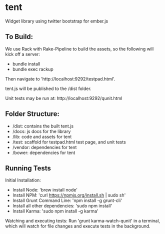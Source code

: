 # tent

Widget library using twitter bootstrap for ember.js

## To Build:

We use Rack with Rake-Pipeline to build the assets, so the following will kick off a server:

* bundle install
* bundle exec rackup

Then navigate to 'http://localhost:9292/testpad.html'. 

tent.js will be published to the /dist folder. 

Unit tests may be run at: http://localhost:9292/qunit.html


## Folder Structure:

* /dist: contains the built tent.js 
* /docs: js docs for the library
* /lib: code and assets for tent
* /test: scaffold for testpad.html test page, and unit tests
* /vendor: dependencies for tent
* /bower: dependencies for tent

## Running Tests

Initial Installation:
* Install Node: 'brew install node'
* Install NPM: 'curl https://npmjs.org/install.sh | sudo sh'
* Install Grunt Command Line: 'npm install -g grunt-cli'
* Install all other dependencies: 'sudo npm install'
* Install Karma: 'sudo npm install -g karma'

Watching and executing tests:
Run 'grunt karma-watch-qunit' in a terminal, which will watch for file changes and execute tests in the background.